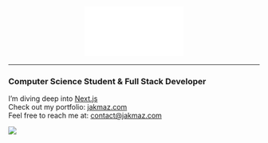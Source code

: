 <p align="center">
  <img src="logo-white.svg" width="200" height="100" alt="Logo"/>
</p>

---

### Computer Science Student & Full Stack Developer

I’m diving deep into [Next.js](https://nextjs.org/)<br>
Check out my portfolio: [jakmaz.com](https://jakmaz.com)<br>
Feel free to reach me at: contact@jakmaz.com<br>

![](https://komarev.com/ghpvc/?username=jakmaz&color=grey)
